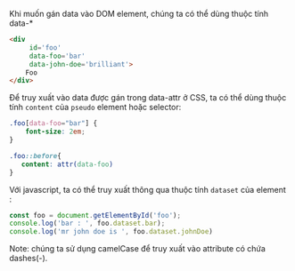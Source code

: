 Khi muốn gán data vào DOM element, chúng ta có thể dùng thuộc tính data-*

```html
<div 
     id='foo' 
     data-foo='bar' 
     data-john-doe='brilliant'>
    Foo
</div>
```



Để truy xuất vào data được gán trong data-attr ở CSS, ta có thể dùng thuộc tính `content` của `pseudo` element hoặc selector:

```css
.foo[data-foo="bar"] {
    font-size: 2em;
}
```

 ```css
.foo::before{
    content: attr(data-foo)
}
 ```

Với javascript, ta có thể truy xuất thông qua thuộc tính `dataset` của element :

```js
const foo = document.getElementById('foo');
console.log('bar : ', foo.dataset.bar);
console.log('mr john doe is ', foo.dataset.johnDoe)
```

Note: chúng ta sử dụng camelCase để truy xuất vào attribute có chứa dashes(-).

